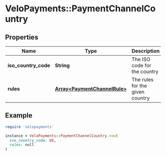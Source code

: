 # VeloPayments::PaymentChannelCountry

## Properties

| Name | Type | Description | Notes |
| ---- | ---- | ----------- | ----- |
| **iso_country_code** | **String** | The ISO code for the country |  |
| **rules** | [**Array&lt;PaymentChannelRule&gt;**](PaymentChannelRule.md) | The rules for the given country |  |

## Example

```ruby
require 'velopayments'

instance = VeloPayments::PaymentChannelCountry.new(
  iso_country_code: US,
  rules: null
)
```

